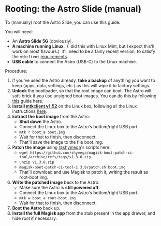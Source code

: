 Rooting: the Astro Slide (manual)
=================================

To (manually) root the Astro Slide, you can use this guide:

You will need:

- An **Astro Slide 5G** (obviously).
- **A machine running Linux**. (I did this with Linux Mint, but I expect this'll work on most flavours.) It'll need to be a fairly recent version, to satisfy the `mtkclient` [requirements](https://github.com/bkerler/mtkclient/blob/main/requirements.txt).
- **USB cable** to connect the Astro (USB-C) to the Linux machine.

Procedure:
1. If you've used the Astro already, **take a backup** of anything you want to keep (apps, data, settings, etc.) as this will wipe it to factory settings.
2. **Unlock** the bootloader, so that the root image can boot. The Astro will
   soft-brick if you use unsigned boot images. You can do this by following [this](https://www.ifixit.com/Guide/How+to+unlock+the+bootloader+of+an+Android+Phone/152629) guide here.
3. **Install [mtkclient v1.52](https://github.com/bkerler/mtkclient/archive/refs/tags/1.52.zip)** on the Linux box, following all the Linux instructions [here](https://github.com/bkerler/mtkclient).
4. **Extract the boot image** from the Astro:
    - **Shut down** the Astro.
    - Connect the Linux box to the Astro's bottom/right USB port.
    - `mtk r boot_a boot.img`
    - Wait for that to finish, then disconnect.
    - That'll save the image to the file boot.img.
5. **Patch the image** using [@shymega](https://github.com/shymega)'s scripts here:
    - `wget https://github.com/shymega/magisk-boot-patch-ci-tool/archive/refs/tags/v1.3.0.zip`
    - `unzip v1.3.0.zip`
    - `magisk-boot-patch-ci-tool-1.3.0/patch.sh boot.img`
    - That'll download and use Magisk to patch it, writing the result as root-boot.img.
6. **Write the patched image** back to the Astro:
    - Make sure the Astro is **still powered off**.
    - Connect the Linux box to the Astro's bottom/right USB port.
    - `mtk w boot_a root-boot.img`
    - Wait for that to finish, then disconnect.
7. **Boot the Astro** back up.
8. **Install the full Magisk app** from the stub present in the app drawer, and hide root if necessary.
